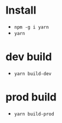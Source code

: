 # Install
- `npm -g i yarn`
- `yarn`


# dev build
- `yarn build-dev`

# prod build
- `yarn build-prod`
